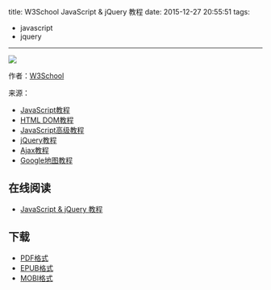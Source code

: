 title: W3School JavaScript & jQuery 教程
date: 2015-12-27 20:55:51
tags:
  - javascript
  - jquery
---

![](https://ek8whxe.cloudimg.io/s/width/226/https://www.gitbook.com/cover/book/wizardforcel/w3school-js-jq.jpg?build=1449989457161&v=12.0.2)

作者：[W3School](http://www.w3cschool.cc)

来源：

* [JavaScript教程](http://www.w3cschool.cc/js/js-tutorial.html)
* [HTML DOM教程](http://www.w3cschool.cc/htmldom/htmldom-tutorial.html)
* [JavaScript高级教程](http://www.w3school.com.cn/js/index_pro.asp)
* [jQuery教程](http://www.w3cschool.cc/jquery/jquery-tutorial.html)
* [Ajax教程](http://www.w3cschool.cc/ajax/ajax-tutorial.html)
* [Google地图教程](http://www.w3cschool.cc/googleapi/googleapi-tutorial.html)

<!--more-->

## 在线阅读 ##

* [JavaScript & jQuery 教程](https://www.gitbook.com/book/wizardforcel/w3school-js-jq/details)

## 下载 ##

* [PDF格式](https://www.gitbook.com/download/pdf/book/wizardforcel/w3school-js-jq)
* [EPUB格式](https://www.gitbook.com/download/epub/book/wizardforcel/w3school-js-jq)
* [MOBI格式](https://www.gitbook.com/download/mobi/book/wizardforcel/w3school-js-jq)
